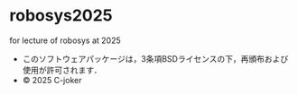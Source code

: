 # robosys2025
for lecture of robosys at 2025
- このソフトウェアパッケージは，3条項BSDライセンスの下，再頒布および使用が許可されます．
- © 2025 C-joker
